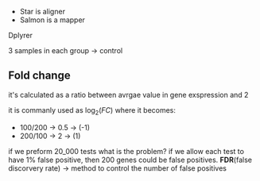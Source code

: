 - Star is aligner
- Salmon is a mapper

Dplyrer

3 samples in each group -> control


## Fold change

it's calculated as a ratio between avrgae value in gene exspression and 2

it is commanly used as $\log_2(FC)$ where it becomes:
- 100/200 $\to$ 0.5 $\to$ (-1)
- 200/100 $\to$ 2 $\to$ (1)

if we preform 20_000 tests
what is the problem?
if we allow each test to have 1% false positive, then 200 genes could be false positives.
**FDR**(false discorvery rate) $\to$ method to control the number of false positives


